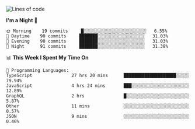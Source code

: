 <!--START_SECTION:waka-->
![Lines of code](https://img.shields.io/badge/From%20Hello%20World%20I%27ve%20Written-626032%20lines%20of%20code-blue)

**I'm a Night 🦉** 

```text
🌞 Morning    19 commits     █░░░░░░░░░░░░░░░░░░░░░░░░   6.55% 
🌆 Daytime    90 commits     ███████░░░░░░░░░░░░░░░░░░   31.03% 
🌃 Evening    90 commits     ███████░░░░░░░░░░░░░░░░░░   31.03% 
🌙 Night      91 commits     ███████░░░░░░░░░░░░░░░░░░   31.38%

```


📊 **This Week I Spent My Time On** 

```text
💬 Programming Languages: 
TypeScript               27 hrs 20 mins      ████████████████████░░░░░   79.94% 
JavaScript               4 hrs 24 mins       ███░░░░░░░░░░░░░░░░░░░░░░   12.89% 
GraphQL                  2 hrs               █░░░░░░░░░░░░░░░░░░░░░░░░   5.87% 
Other                    11 mins             ░░░░░░░░░░░░░░░░░░░░░░░░░   0.57% 
JSON                     9 mins              ░░░░░░░░░░░░░░░░░░░░░░░░░   0.46%

```


<!--END_SECTION:waka-->
